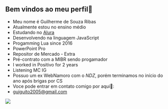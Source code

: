 ## Bem vindos ao meu perfil🤙

- Meu nome é Guilherme de Souza Ribas
- Atualmente estou no ensino médio
- Estudando no [Alura](https://cursos.alura.com.br/) 
- Desenvolvendo na linguagem JavaScript
- Progamming Lua since 2016
- PowerPoint Pro
- Repositor de Mercado - Extra
- Pré-contrato com a MIBR sendo progamador
- I worked in Positivo for 2 years
- Listening MC IG
- Possuo um ex WebNamoro com o *NDZ*, porém terminamos no início do ano após brigas por CS 
- Voce pode entrar em contato comigo por aqui📧:
- guiguito2005@gmail.com

  
![](https://media1.tenor.com/m/7tuaVYbLI2cAAAAC/batman-batman-beyond.gif)
